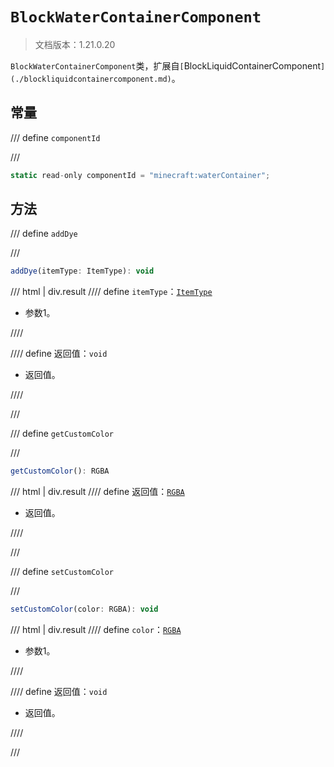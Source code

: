 # `BlockWaterContainerComponent`

> 文档版本：1.21.0.20

`BlockWaterContainerComponent`类，扩展自`[`BlockLiquidContainerComponent`](./blockliquidcontainercomponent.md)`。

## 常量

/// define
`componentId`


///

```js
static read-only componentId = "minecraft:waterContainer";
```


## 方法

/// define
`addDye`


///

```js
addDye(itemType: ItemType): void
```

/// html | div.result
//// define
`itemType`：[`ItemType`](./itemtype.md)

- 参数1。


////

//// define
返回值：`void`

- 返回值。


////

///


/// define
`getCustomColor`


///

```js
getCustomColor(): RGBA
```

/// html | div.result
//// define
返回值：[`RGBA`](./rgba.md)

- 返回值。


////

///


/// define
`setCustomColor`


///

```js
setCustomColor(color: RGBA): void
```

/// html | div.result
//// define
`color`：[`RGBA`](./rgba.md)

- 参数1。


////

//// define
返回值：`void`

- 返回值。


////

///

